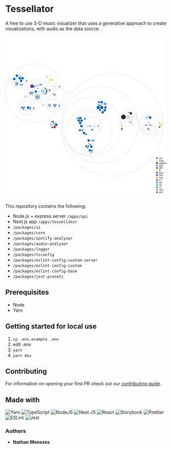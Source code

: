 # Tessellator

A free to use 3-D music visualizer that uses a generative approach to create visualizations, with audio as the data source.

![repository visualization](./readme/root-visualization.svg)

This repository contains the following:

- Node.js + express server `/apps/api`
- Next.js app `/apps/tessellator`
- `/packages/ui`
- `/packages/core`
- `/packages/spotify-analyser`
- `/packages/audio-analyser`
- `/packages/logger`
- `/packages/tsconfig`
- `/packages/eslint-config-custom-server`
- `/packages/eslint-config-custom`
- `/packages/eslint-config-base`
- `/packages/jest-presets`

## Prerequisites

- Node
- Yarn

## Getting started for local use

1.  `cp .env.example .env`
2.  edit .env
3.  `yarn`
4.  `yarn dev`

## Contributing

For information on opening your first PR check out our [contributing guide](./readme/CONTRIBUTING.md).

## Made with

![Yarn](https://img.shields.io/badge/yarn-%232C8EBB.svg?style=for-the-badge&logo=yarn&logoColor=white)
![TypeScript](https://img.shields.io/badge/typescript-%23007ACC.svg?style=for-the-badge&logo=typescript&logoColor=white)
![NodeJS](https://img.shields.io/badge/node.js-6DA55F?style=for-the-badge&logo=node.js&logoColor=white)
![Next JS](https://img.shields.io/badge/Next-black?style=for-the-badge&logo=next.js&logoColor=white)
![React](https://img.shields.io/badge/react-%2320232a.svg?style=for-the-badge&logo=react&logoColor=%2361DAFB)
![Storybook](https://img.shields.io/badge/storybook-FF4785?style=for-the-badge&logo=storybook&logoColor=white)
![Prettier](https://img.shields.io/badge/prettier-000?style=for-the-badge&logo=prettier&logoColor=white)
![ESLint](https://img.shields.io/badge/ESLint-4B3263?style=for-the-badge&logo=eslint&logoColor=white)
![Jest](https://img.shields.io/badge/-jest-%23C21325?style=for-the-badge&logo=jest&logoColor=white)

### Authors

- **Nathan Menezes**
